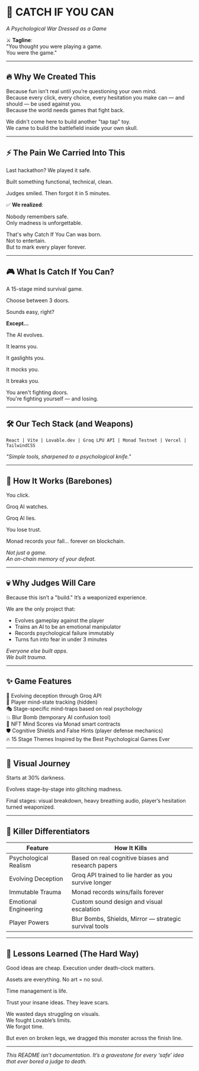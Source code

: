 # 🧠 CATCH IF YOU CAN  
*A Psychological War Dressed as a Game*  

⚔️ **Tagline**:  
"You thought you were playing a game.  
You were the game."  

---

## 🔥 Why We Created This  
Because fun isn’t real until you’re questioning your own mind.  
Because every click, every choice, every hesitation you make can — and should — be used against you.  
Because the world needs games that fight back.  

We didn't come here to build another "tap tap" toy.  
We came to build the battlefield inside your own skull.  

---

## ⚡ The Pain We Carried Into This  
Last hackathon? We played it safe.  

Built something functional, technical, clean.  

Judges smiled. Then forgot it in 5 minutes.  

✅ **We realized**:  

Nobody remembers safe.  
Only madness is unforgettable.  

That's why Catch If You Can was born.  
Not to entertain.  
But to mark every player forever.  

---

## 🎮 What Is Catch If You Can?  
A 15-stage mind survival game.  

Choose between 3 doors.  

Sounds easy, right?  

**Except...**  

The AI evolves.  

It learns you.  

It gaslights you.  

It mocks you.  

It breaks you.  

You aren't fighting doors.  
You're fighting yourself — and losing.  

---

## 🛠️ Our Tech Stack (and Weapons)  
`React | Vite | Lovable.dev | Groq LPU API | Monad Testnet | Vercel | TailwindCSS`  

*"Simple tools, sharpened to a psychological knife."*  

---

## 🚀 How It Works (Barebones)  
You click.  

Groq AI watches.  

Groq AI lies.  

You lose trust.  

Monad records your fall... forever on blockchain.  

*Not just a game.  
An on-chain memory of your defeat.*  

---

## 💀 Why Judges Will Care  
Because this isn’t a "build." It’s a weaponized experience.  

We are the only project that:  

- Evolves gameplay against the player  
- Trains an AI to be an emotional manipulator  
- Records psychological failure immutably  
- Turns fun into fear in under 3 minutes  

*Everyone else built apps.  
We built trauma.*  

---

## ✨ Game Features  
🎯 Evolving deception through Groq API  
🧠 Player mind-state tracking (hidden)  
🎭 Stage-specific mind-traps based on real psychology  
💥 Blur Bomb (temporary AI confusion tool)  
🧬 NFT Mind Scores via Monad smart contracts  
🛡️ Cognitive Shields and False Hints (player defense mechanics)  
🔥 15 Stage Themes Inspired by the Best Psychological Games Ever  

---

## 🎨 Visual Journey  
Starts at 30% darkness.  

Evolves stage-by-stage into glitching madness.  

Final stages: visual breakdown, heavy breathing audio, player’s hesitation turned weaponized.  

---

## 🧨 Killer Differentiators  

| Feature                | How It Kills                                                           |
|------------------------|------------------------------------------------------------------------|
| Psychological Realism  | Based on real cognitive biases and research papers                     |
| Evolving Deception     | Groq API trained to lie harder as you survive longer                   |
| Immutable Trauma       | Monad records wins/fails forever                                       |
| Emotional Engineering  | Custom sound design and visual escalation                              |
| Player Powers          | Blur Bombs, Shields, Mirror — strategic survival tools                 |

---

## 🧩 Lessons Learned (The Hard Way)  
Good ideas are cheap. Execution under death-clock matters.  

Assets are everything. No art = no soul.  

Time management is life.  

Trust your insane ideas. They leave scars.  

We wasted days struggling on visuals.  
We fought Lovable’s limits.  
We forgot time.  

But even on broken legs, we dragged this monster across the finish line.  

---
*This README isn’t documentation.
It’s a gravestone for every ‘safe’ idea that ever bored a judge to death.*
